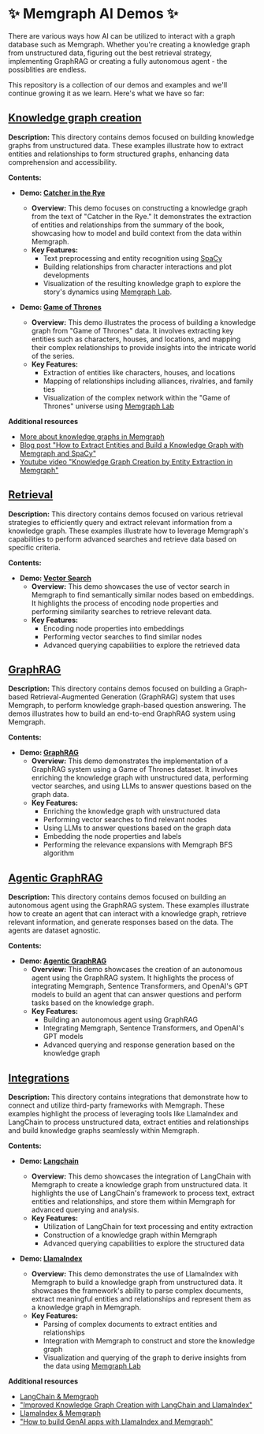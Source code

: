 # :sparkles: Memgraph AI Demos :sparkles:

There are various ways how AI can be utilized to interact with a graph database
such as Memgraph. Whether you're creating a knowledge graph from unstructured
data, figuring out the best retrieval strategy, implementing GraphRAG or
creating a fully autonomous agent - the possiblities are endless.

This repository is a collection of our demos and examples and we'll continue
growing it as we learn. Here's what we have so far:

## [Knowledge graph creation](./knowledge-graph-creation/)

**Description:** This directory contains demos focused on building knowledge
graphs from unstructured data. These examples illustrate how to extract entities
and relationships to form structured graphs, enhancing data comprehension and
accessibility.

**Contents:**
- **Demo: [Catcher in the Rye](./knowledge-graph-creation/catcher-in-the-rye/)**
  - **Overview:** This demo focuses on constructing a knowledge graph from the
    text of "Catcher in the Rye." It demonstrates the extraction of entities and
    relationships from the summary of the book, showcasing how to model and
    build context from the data within Memgraph.
  - **Key Features:**
    - Text preprocessing and entity recognition using [SpaCy](https://spacy.io/)
    - Building relationships from character interactions and plot developments
    - Visualization of the resulting knowledge graph to explore the story's
      dynamics using [Memgraph Lab](https://memgraph.com/docs/data-visualization).

- **Demo: [Game of Thrones](./knowledge-graph-creation/game-of-thrones/)**
  - **Overview:** This demo illustrates the process of building a knowledge
    graph from "Game of Thrones" data. It involves extracting key entities such
    as characters, houses, and locations, and mapping their complex
    relationships to provide insights into the intricate world of the series.
  - **Key Features:**
    - Extraction of entities like characters, houses, and locations
    - Mapping of relationships including alliances, rivalries, and family ties
    - Visualization of the complex network within the "Game of Thrones" universe using [Memgraph Lab](https://memgraph.com/docs/data-visualization)

**Additional resources**
- [More about knowledge graphs in Memgraph](https://memgraph.com/docs/data-modeling/knowledge-graph)
- [Blog post "How to Extract Entities and Build a Knowledge Graph with Memgraph and SpaCy"](https://memgraph.com/blog/extract-entities-build-knowledge-graph-memgraph-spacy)
- [Youtube video "Knowledge Graph Creation by Entity Extraction in Memgraph"](https://www.youtube.com/watch?v=HYYhtKC2jyA)


## [Retrieval](./retrieval/)

**Description:** This directory contains demos focused on various retrieval strategies to efficiently query and extract relevant information from a knowledge graph. These examples illustrate how to leverage Memgraph's capabilities to perform advanced searches and retrieve data based on specific criteria.

**Contents:**
- **Demo: [Vector Search](./retrieval/vector-search/)**
  - **Overview:** This demo showcases the use of vector search in Memgraph to find semantically similar nodes based on embeddings. It highlights the process of encoding node properties and performing similarity searches to retrieve relevant data.
  - **Key Features:**
    - Encoding node properties into embeddings
    - Performing vector searches to find similar nodes
    - Advanced querying capabilities to explore the retrieved data

## [GraphRAG](./graph-rag/) 

**Description:** This directory contains demos focused on building a Graph-based Retrieval-Augmented Generation (GraphRAG) system that uses Memgraph, to perform knowledge graph-based question answering. The demos illustrates how to build an end-to-end GraphRAG system using Memgraph.

**Contents:**
- **Demo: [GraphRAG](./graph-rag/graphRAG.ipynb)**
  - **Overview:** This demo demonstrates the implementation of a GraphRAG system using a Game of Thrones dataset. It involves enriching the knowledge graph with unstructured data, performing vector searches, and using LLMs to answer questions based on the graph data.
  - **Key Features:**
    - Enriching the knowledge graph with unstructured data
    - Performing vector searches to find relevant nodes
    - Using LLMs to answer questions based on the graph data
    - Embedding the node properties and labels
    - Performing the relevance expansions with Memgraph BFS algorithm

## [Agentic GraphRAG](./agentic-graph-rag/)

**Description:** This directory contains demos focused on building an autonomous agent using the GraphRAG system. These examples illustrate how to create an agent that can interact with a knowledge graph, retrieve relevant information, and generate responses based on the data. The agents are dataset agnostic. 

**Contents:**
- **Demo: [Agentic GraphRAG](./agentic-graph-rag/agenticGraphRAG.py)**
  - **Overview:** This demo showcases the creation of an autonomous agent using the GraphRAG system. It highlights the process of integrating Memgraph, Sentence Transformers, and OpenAI's GPT models to build an agent that can answer questions and perform tasks based on the knowledge graph.
  - **Key Features:**
    - Building an autonomous agent using GraphRAG
    - Integrating Memgraph, Sentence Transformers, and OpenAI's GPT models
    - Advanced querying and response generation based on the knowledge graph

## [Integrations](./integrations/)

**Description:** This directory contains integrations that demonstrate how to
connect and utilize third-party frameworks with Memgraph. These examples
highlight the process of leveraging tools like LlamaIndex and LangChain to
process unstructured data, extract entities and relationships and build
knowledge graphs seamlessly within Memgraph.

**Contents:**
- **Demo: [Langchain](./integrations/langchain/)**
  - **Overview:** This demo showcases the integration of LangChain with Memgraph
    to create a knowledge graph from unstructured data. It highlights the use of
    LangChain's framework to process text, extract entities and relationships,
    and store them within Memgraph for advanced querying and analysis.
  - **Key Features:**
    - Utilization of LangChain for text processing and entity extraction
    - Construction of a knowledge graph within Memgraph
    - Advanced querying capabilities to explore the structured data

- **Demo: [LlamaIndex](./integrations/llamaindex/)**
  - **Overview:** This demo demonstrates the use of LlamaIndex with Memgraph to
    build a knowledge graph from unstructured data. It showcases the framework's
    ability to parse complex documents, extract meaningful entities and
    relationships and represent them as a knowledge graph in Memgraph.
  - **Key Features:**
    - Parsing of complex documents to extract entities and relationships
    - Integration with Memgraph to construct and store the knowledge graph
    - Visualization and querying of the graph to derive insights from the data
      using [Memgraph Lab](https://memgraph.com/docs/data-visualization)

**Additional resources**
- [LangChain & Memgraph](https://memgraph.com/docs/ai-ecosystem/graph-rag#langchain)
- ["Improved Knowledge Graph Creation with LangChain and LlamaIndex"](https://memgraph.com/blog/improved-knowledge-graph-creation-langchain-llamaindex)
- [LlamaIndex & Memgraph](https://memgraph.com/docs/ai-ecosystem/graph-rag#llamaindex)
- ["How to build GenAI apps with LlamaIndex and Memgraph"](https://memgraph.com/webinars/how-to-build-genai-apps-with-llamaindex-and-memgraph)